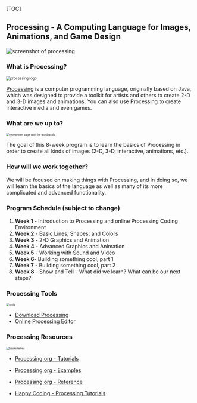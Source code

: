 [TOC]

## Processing - A Computing Language for Images, Animations, and Game Design

![screenshot of processing](http://insights.dice.com/wp-content/uploads/2014/03/Processing-Screenshot.png)



### What is Processing?

<img src="https://upload.wikimedia.org/wikipedia/commons/thumb/c/cb/Processing_2021_logo.svg/640px-Processing_2021_logo.svg.png" alt="processing logo" style="zoom:67%;" />

[Processing](https://processing.org/) is a computer programming language, originally based on Java, which was designed to provide a toolkit for artists and others to create 2-D and 3-D images and animations. You can also use Processing to create interactive media and even games.

### What are we up to?

<img src="https://images.unsplash.com/photo-1585776245865-b92df54c6b25?ixlib=rb-4.0.3&ixid=MnwxMjA3fDB8MHxwaG90by1wYWdlfHx8fGVufDB8fHx8&auto=format&fit=crop&w=1170&q=80" alt="typewritten page with the word goals" style="zoom: 50%;" />



The goal of this 8-week program is to learn the basics of Processing in order to create all kinds of images (2-D, 3-D, interactive, animations, etc.). 

### How will we work together?

We will be focused on making things with Processing, and in doing so, we will learn the basics of the language as well as many of its more complicated and advanced functionality.

### Program Schedule (subject to change)

1. **Week 1** - Introduction to Processing and online Processing Coding Environment
2. **Week 2** - Basic Lines, Shapes, and Colors
3. **Week 3** - 2-D Graphics and Animation
4. **Week 4** - Advanced Graphics and Animation
5. **Week 5** - Working with Sound and Video
6. **Week 6**- Building something cool, part 1
7. **Week 7** - Building something cool, part 2
8. **Week 8** - Show and Tell - What did we learn? What can be our next steps?



### Processing Tools

<img src="https://images.unsplash.com/photo-1597484661643-2f5fef640dd1?ixlib=rb-4.0.3&ixid=MnwxMjA3fDB8MHxwaG90by1wYWdlfHx8fGVufDB8fHx8&auto=format&fit=crop&w=1079&q=80" alt="tools" style="zoom:50%;" />

* [Download Processing](https://processing.org/download)
* [Online Processing Editor](https://editor.p5js.org)

### Processing Resources

<img src="https://images.unsplash.com/photo-1607746747627-8f2311dac2bf?ixlib=rb-4.0.3&ixid=MnwxMjA3fDB8MHxwaG90by1wYWdlfHx8fGVufDB8fHx8&auto=format&fit=crop&w=1194&q=80" alt="bookshelves" style="zoom:50%;" />

* [Processing.org - Tutorials](https://processing.org/tutorials)

* [Processing.org - Examples](https://processing.org/examples)

* [Processing.org - Reference](https://processing.org/reference)

* [Happy Coding - Processing Tutorials](https://happycoding.io/tutorials/processing/)

  
